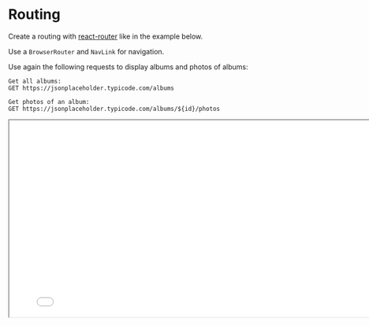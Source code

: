 # Routing

Create a routing with [react-router](https://reactrouter.com/en/main) like in the example below.

Use a `BrowserRouter` and `NavLink` for navigation.

Use again the following requests to display albums and photos of albums:

```
Get all albums:
GET https://jsonplaceholder.typicode.com/albums

Get photos of an album:
GET https://jsonplaceholder.typicode.com/albums/${id}/photos
```

<iframe src="/exercises/react/routing/example/index.html" height="400px" width="800px"></iframe>
